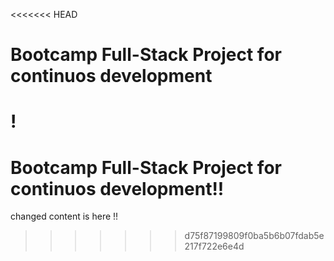 <<<<<<< HEAD
# Bootcamp Full-Stack Project for continuos development

!
=======
# Bootcamp Full-Stack Project for continuos development!!
changed content is here !!
>>>>>>> d75f87199809f0ba5b6b07fdab5e217f722e6e4d
